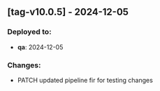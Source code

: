 
## [tag-v10.0.5] - 2024-12-05
### Deployed to:
- **qa**: 2024-12-05
### Changes:
- PATCH updated pipeline fir for testing changes

